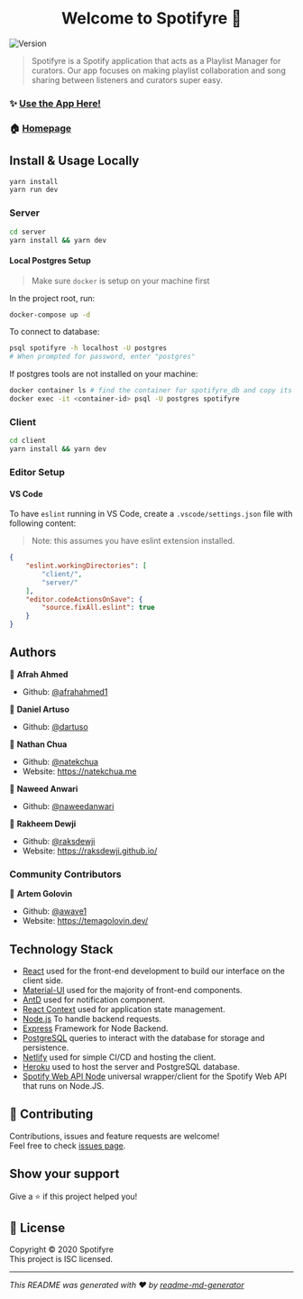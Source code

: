 <h1 align="center">Welcome to Spotifyre 👋</h1>
<p>
  <img alt="Version" src="https://img.shields.io/badge/version-1.1-blue.svg?cacheSeconds=2592000" />
</p>

> Spotifyre is a Spotify application that acts as a Playlist Manager for curators. Our app focuses on making playlist collaboration and song sharing between listeners and curators super easy.

### ✨ [Use the App Here!](https://spotifyre-manager.netlify.app/)

### 🏠 [Homepage](https://github.com/natekchua/Spotifyre#readme)

## Install & Usage Locally

```sh
yarn install
yarn run dev
```

### Server

```sh
cd server
yarn install && yarn dev
```

#### Local Postgres Setup

> Make sure `docker` is setup on your machine first

In the project root, run:

```sh
docker-compose up -d
```

To connect to database:

```sh
psql spotifyre -h localhost -U postgres
# When prompted for password, enter "postgres"
```

If postgres tools are not installed on your machine:

```sh
docker container ls # find the container for spotifyre_db and copy its id
docker exec -it <container-id> psql -U postgres spotifyre
```

### Client

```sh
cd client
yarn install && yarn dev
```

### Editor Setup

#### VS Code

To have `eslint` running in VS Code, create a `.vscode/settings.json` file with following content:

> Note: this assumes you have eslint extension installed.

```json
{
    "eslint.workingDirectories": [
        "client/",
        "server/"
    ],
    "editor.codeActionsOnSave": {
        "source.fixAll.eslint": true
    }
}
```

## Authors

👤 **Afrah Ahmed**

- Github: [@afrahahmed1](https://github.com/afrahahmed1)

👤 **Daniel Artuso**

- Github: [@dartuso](https://github.com/dartuso)

👤 **Nathan Chua**

- Github: [@natekchua](https://github.com/natekchua)
- Website: https://natekchua.me

👤 **Naweed Anwari**

- Github: [@naweedanwari](https://github.com/naweedanwari)

👤 **Rakheem Dewji**

- Github: [@raksdewji](https://github.com/raksdewji)
- Website: https://raksdewji.github.io/

### Community Contributors

👤 **Artem Golovin**

- Github: [@awave1](https://github.com/awave1)
- Website: https://temagolovin.dev/

## Technology Stack

- [React](https://reactjs.org/) used for the front-end development to build our interface on the client side.
- [Material-UI](https://material-ui.com/) used for the majority of front-end components.
- [AntD](https://ant.design/) used for notification component.
- [React Context](https://reactjs.org/docs/context.html) used for application state management.
- [Node.js](https://nodejs.org/) To handle backend requests.
- [Express](https://expressjs.com/) Framework for Node Backend.
- [PostgreSQL](https://www.postgresql.org/) queries to interact with the database for storage and persistence.
- [Netlify](https://www.netlify.com/) used for simple CI/CD and hosting the client.
- [Heroku](https://heroku.com/) used to host the server and PostgreSQL database.
- [Spotify Web API Node](https://github.com/thelinmichael/spotify-web-api-node) universal wrapper/client for the Spotify Web API that runs on Node.JS.

## 🤝 Contributing

Contributions, issues and feature requests are welcome!<br />Feel free to check [issues page](https://github.com/natekchua/Spotifyre/issues).

## Show your support

Give a ⭐️ if this project helped you!

## 📝 License

Copyright © 2020 Spotifyre<br />
This project is ISC licensed.

---

_This README was generated with ❤️ by [readme-md-generator](https://github.com/kefranabg/readme-md-generator)_
